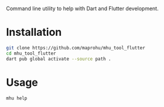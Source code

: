 Command line utility to help with Dart and Flutter development.

# Installation

```bash
git clone https://github.com/maprohu/mhu_tool_flutter
cd mhu_tool_flutter
dart pub global activate --source path .
```

# Usage

```bash
mhu help
```